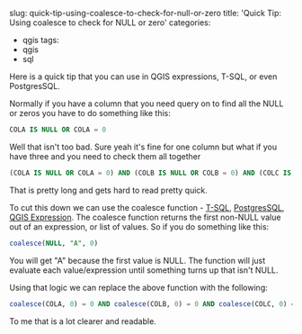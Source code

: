 slug: quick-tip-using-coalesce-to-check-for-null-or-zero
title: 'Quick Tip: Using coalesce to check for NULL or zero'
categories:
- qgis
tags:
- qgis
- sql



Here is a quick tip that you can use in QGIS expressions, T-SQL, or even PostgresSQL.

Normally if you have a column that you need query on to find all the NULL or zeros you have to do something like this:

```sql
COLA IS NULL OR COLA = 0
```



Well that isn't too bad. Sure yeah it's fine for one column but what if you have three and you need to check them all together

```sql
(COLA IS NULL OR COLA = 0) AND (COLB IS NULL OR COLB = 0) AND (COLC IS NULL OR COLC = 0)
```

That is pretty long and gets hard to read pretty quick.

To cut this down we can use the coalesce function - [T-SQL](http://msdn.microsoft.com/en-us/library/ms190349.aspx), [PostgresSQL](http://www.postgresql.org/docs/8.1/static/functions-conditional.html), [QGIS Expression](https://raw.github.com/qgis/Quantum-GIS/master/resources/function_help/coalesce-en_US). The coalesce function returns the first non-NULL value out of an expression, or list of values. So if you do something like this:

```sql
coalesce(NULL, "A", 0)
```

You will get "A" because the first value is NULL. The function will just evaluate each value/expression until something turns up that isn't NULL.

Using that logic we can replace the above function with the following:

```sql
coalesce(COLA, 0) = 0 AND coalesce(COLB, 0) = 0 AND coalesce(COLC, 0) = 0
```

To me that is a lot clearer and readable.
